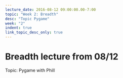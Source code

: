 ```yaml
---
lecture_date: 2016-08-12 09:00:00.00-7:00
topic: "Week 2: Breadth"
desc: "Topic Pygame"
week: "2"
indent: true
link_topic_desc_only: true
---
```



# Breadth lecture from 08/12

Topic: Pygame with Phill

